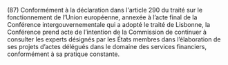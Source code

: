 (87) Conformément à la déclaration dans l'article 290 du traité sur le fonctionnement de l’Union européenne, annexée à l’acte final de la Conférence intergouvernementale qui a adopté le traité de Lisbonne, la Conférence prend acte de l’intention de la Commission de continuer à consulter les experts désignés par les États membres dans l’élaboration de ses projets d’actes délégués dans le domaine des services financiers, conformément à sa pratique constante.